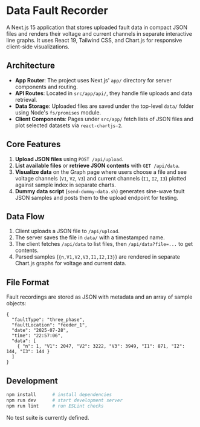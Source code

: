 # Data Fault Recorder

A Next.js 15 application that stores uploaded fault data in compact JSON files and renders their voltage and current channels in separate interactive line graphs. It uses React 19, Tailwind CSS, and Chart.js for responsive client-side visualizations.

## Architecture
- **App Router**: The project uses Next.js' `app/` directory for server components and routing.
- **API Routes**: Located in `src/app/api/`, they handle file uploads and data retrieval.
- **Data Storage**: Uploaded files are saved under the top-level `data/` folder using Node's `fs/promises` module.
- **Client Components**: Pages under `src/app/` fetch lists of JSON files and plot selected datasets via `react-chartjs-2`.

## Core Features
1. **Upload JSON files** using `POST /api/upload`.
2. **List available files** or **retrieve JSON contents** with `GET /api/data`.
3. **Visualize data** on the Graph page where users choose a file and see voltage channels (`V1`, `V2`, `V3`) and current channels (`I1`, `I2`, `I3`) plotted against sample index in separate charts.
4. **Dummy data script** (`send-dummy-data.sh`) generates sine-wave fault JSON samples and posts them to the upload endpoint for testing.

## Data Flow
1. Client uploads a JSON file to `/api/upload`.
2. The server saves the file in `data/` with a timestamped name.
3. The client fetches `/api/data` to list files, then `/api/data?file=...` to get contents.
4. Parsed samples (`{n,V1,V2,V3,I1,I2,I3}`) are rendered in separate Chart.js graphs for voltage and current data.

## File Format

Fault recordings are stored as JSON with metadata and an array of sample objects:

```
{
  "faultType": "three_phase",
  "faultLocation": "feeder_1",
  "date": "2025-07-28",
  "time": "22:57:06",
  "data": [
    { "n": 1, "V1": 2047, "V2": 3222, "V3": 3949, "I1": 871, "I2": 144, "I3": 144 }
  ]
}
```

## Development
```bash
npm install      # install dependencies
npm run dev      # start development server
npm run lint     # run ESLint checks
```
No test suite is currently defined.

